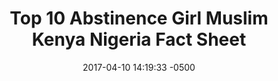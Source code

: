 ---
layout: item
category: item
my_id: "#0092"
loc: "092000"
title: "Top 10 Abstinence Girl Muslim Kenya Nigeria Fact Sheet"
permalink: /top-10-abstinence-girl-muslim-kenya-nigeria-fact-sheet/
store: true

date: 2017-04-10 14:19:33 -0500

front-pic: top-10-abstinence-girl-muslim-kenya-nigeria-fact-sheet-front.jpg
social-pic: top-10-abstinence-girl-muslim-kenya-nigeria-fact-sheet-social.jpg
pdf: top-10-abstinence-girl-muslim-kenya-nigeria-fact-sheet.pdf

issues: Abstinence
type: Fact Sheet
target-age: Teens, Young Adults, Adults
target-audience: College Students, Counselors, High School Students, Youth Group
language: English

comment: true
share: true
no-description: true
---